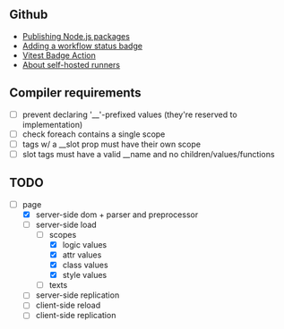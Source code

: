## Github

* [Publishing Node.js packages](https://docs.github.com/en/actions/use-cases-and-examples/publishing-packages/publishing-nodejs-packages)
* [Adding a workflow status badge](https://docs.github.com/en/actions/monitoring-and-troubleshooting-workflows/monitoring-workflows/adding-a-workflow-status-badge)
* [Vitest Badge Action](https://github.com/marketplace/actions/vitest-badge-action)
* [About self-hosted runners](https://docs.github.com/en/actions/hosting-your-own-runners/managing-self-hosted-runners/about-self-hosted-runners)

## Compiler requirements

* [ ] prevent declaring '__'-prefixed values (they're reserved to implementation)
* [ ] check foreach contains a single scope
* [ ] tags w/ a __slot prop must have their own scope
* [ ] slot tags must have a valid __name and no children/values/functions

## TODO

* [ ] page
  * [x] server-side dom + parser and preprocessor
  * [ ] server-side load
    * [ ] scopes
      * [x] logic values
      * [x] attr values
      * [x] class values
      * [x] style values
    * [ ] texts
  * [ ] server-side replication
  * [ ] client-side reload
  * [ ] client-side replication
